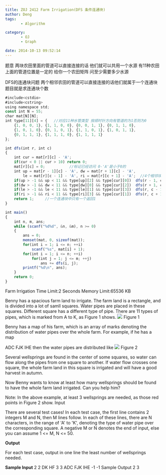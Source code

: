 ```yaml
---
title: ZOJ 2412 Farm Irrigation(DFS 条件连通块)
author: Deng
tags: 
       - Algorithm

category: 
       - OJ
       - Graph

date: 2014-10-13 09:52:14
---
```

题意 两块农田里面的管道可以直接连接的话 他们就可以共用一个水源 有11种农田 上面的管道位置是一定的 给你一个农田矩阵 问至少需要多少水源

DFS的连通块问题 两个相邻农田的管道可以直接连接的话他们就属于一个连通块 题目就是求连通块个数

```js 
#include<cstdio>
#include<cstring>
using namespace std;
const int N = 55;
char mat[N][N];
int type[11][4] = {   //对应11种水管类型 按顺时针方向有管道的为1否则为0
    {1, 0, 0, 1}, {1, 1, 0, 0}, {0, 0, 1, 1}, {0, 1, 1, 0},
    {1, 0, 1, 0}, {0, 1, 0, 1}, {1, 1, 0, 1}, {1, 0, 1, 1},
    {0, 1, 1, 1}, {1, 1, 1, 0}, {1, 1, 1, 1}
};

int dfs(int r, int c)
{
    int cur = mat[r][c] - 'A';
    if(cur < 0 || cur > 10) return 0;
    mat[r][c] = 0;           //标记已经访问 0-'A'是小于0的
    int up = mat[r - 1][c] - 'A', dw = mat[r + 1][c] - 'A',
        le = mat[r][c - 1] - 'A', ri = mat[r][c + 1] - 'A';  //4个相邻块的管道类型
    if(up > -1 && up < 11 && type[up][2] && type[cur][0])  dfs(r - 1, c);
    if(dw > -1 && dw < 11 && type[dw][0] && type[cur][2])  dfs(r + 1, c);
    if(le > -1 && le < 11 && type[le][1] && type[cur][3])  dfs(r, c - 1);
    if(ri > -1 && ri < 11 && type[ri][3] && type[cur][1])  dfs(r, c + 1);
    return 1;     //一个连通块中只有一个返回1
}

int main()
{
    int n, m, ans;
    while (scanf("%d%d", &n, &m), n >= 0)
    {
        ans = 0;
        memset(mat, 0, sizeof(mat));
        for(int i = 1; i <= n; ++i)
            scanf("%s", mat[i] + 1);
        for(int i = 1; i <= n; ++i)
            for(int j = 1; j <= m; ++j)
                ans += dfs(i, j);
        printf("%d\n", ans);
    }
    return 0;
}
```

Farm Irrigation    Time Limit:2 Seconds Memory Limit:65536 KB

Benny has a spacious farm land to irrigate. The farm land is a rectangle, and is divided into a lot of samll squares. Water pipes are placed in these squares. Different square has a different type of pipe. There are 11 types of pipes, which is marked from A to K, as Figure 1 shows.
![](../images/cn-onlinejudge-showImage.do-name=0000%2F2412%2F1.gif.png)
Figure 1

Benny has a map of his farm, which is an array of marks denoting the distribution of water pipes over the whole farm. For example, if he has a map

ADC FJK IHE then the water pipes are distributed like  ![](../images/cn-onlinejudge-showImage.do-name=0000%2F2412%2F2.gif.png)
Figure 2

Several wellsprings are found in the center of some squares, so water can flow along the pipes from one square to another. If water flow crosses one square, the whole farm land in this square is irrigated and will have a good harvest in autumn.

Now Benny wants to know at least how many wellsprings should be found to have the whole farm land irrigated. Can you help him?

Note: In the above example, at least 3 wellsprings are needed, as those red points in Figure 2 show.
Input

There are several test cases! In each test case, the first line contains 2 integers M and N, then M lines follow. In each of these lines, there are N characters, in the range of 'A' to 'K', denoting the type of water pipe over the corresponding square. A negative M or N denotes the end of input, else you can assume 1 <= M, N <= 50.

**Output**

For each test case, output in one line the least number of wellsprings needed.

**Sample Input**
2 2 DK HF 3 3 ADC FJK IHE -1 -1 Sample Output 2 3